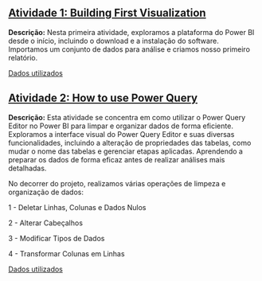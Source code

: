 ## [Atividade 1: Building First Visualization](./Microsoft%20Power%20BI%20for%20Beginners%20-%20%20Alex%20The%20Analyst/Apocalipse%20Food%20Prep.pbix)

**Descrição:** Nesta primeira atividade, exploramos a plataforma do Power BI desde o início, incluindo o download e a instalação do software. 
Importamos um conjunto de dados para análise e criamos nosso primeiro relatório. 

[Dados utilizados](./Microsoft%20Power%20BI%20for%20Beginners%20-%20%20Alex%20The%20Analyst/Apocolypse%20Food%20Prep.xlsx)

## [Atividade 2: How to use Power Query](./Microsoft%20Power%20BI%20for%20Beginners%20-%20%20Alex%20The%20Analyst/Power%20Query%20Editor%20Tutorial.pbix)

**Descrição:** Esta atividade se concentra em como utilizar o Power Query Editor no Power BI para limpar e organizar dados de forma eficiente. Exploramos a interface visual do Power Query Editor e suas diversas funcionalidades, incluindo a alteração de propriedades das tabelas, como mudar o nome das tabelas e gerenciar etapas aplicadas. Aprendendo a preparar os dados de forma eficaz antes de realizar análises mais detalhadas.

No decorrer do projeto, realizamos várias operações de limpeza e organização de dados:

1 - Deletar Linhas, Colunas e Dados Nulos

2 - Alterar Cabeçalhos

3 - Modificar Tipos de Dados

4 - Transformar Colunas em Linhas

[Dados utilizados](./Power-BI/blob/main/Microsoft%20Power%20BI%20for%20Beginners%20-%20%20Alex%20The%20Analyst/Power%20Query%20Editor%20Tutorial%20-%20Apocolypse%20Food%20Prep.xlsx)
